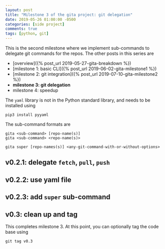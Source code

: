 ```yaml
---
layout: post
title: "Milestone 3 of the gita project: git delegation"
date: 2019-05-26 01:00:00 -0500
categories: [side project]
comments: true
tags: [python, git]
---
```


This is the second milestone where we implement sub-commands to delegate git
commands for the repos.
The other posts in this series are

- [overview]({% post_url 2019-05-27-gita-breakdown %})
- [milestone 1: basic CLI]({% post_url 2019-06-02-gita-milestone1 %})
- [milestone 2: git integration]({% post_url 2019-07-10-gita-milestone2 %})
- **milestone 3: git delegation**
- milestone 4: speedup


The `yaml` library is not in the Python standard library, and needs to be
installed using

```
pip3 install pyyaml
```


The sub-command formats are

```
gita <sub-command> [repo-name(s)]
gita <sub-command> <repo-name(s)>
```

```
gita super [repo-names(s)] <any-git-command-with-or-without-options>
```




## v0.2.1: delegate `fetch`, `pull`, `push`

## v0.2.2: use yaml file

## v0.2.3: add `super` sub-command


## v0.3: clean up and tag

This completes milestone 3. At this point, you can optionally tag the
code base using

```
git tag v0.3
```

